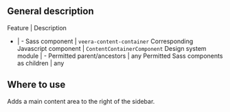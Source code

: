 ## General description

Feature | Description
- | -
Sass component | `veera-content-container`
Corresponding Javascript component | `ContentContainerComponent`
Design system module | -
Permitted parent/ancestors | any
Permitted Sass components as children | any

## Where to use

Adds a main content area to the right of the sidebar.
